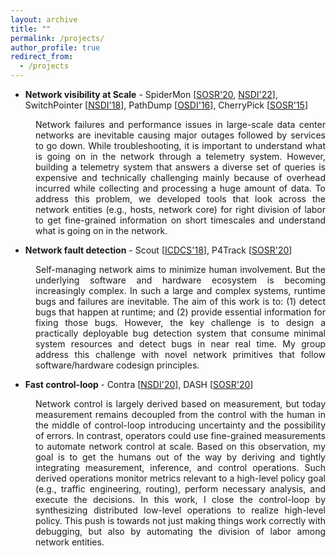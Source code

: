 ```yaml
---
layout: archive
title: ""
permalink: /projects/
author_profile: true
redirect_from:
  - /projects
---
```


<ul>
<li><strong>Network visibility at Scale</strong> - SpiderMon [<a href="/publications/spidermon.pdf">SOSR'20</a>, <a href="">NSDI'22</a>], SwitchPointer [<a href="https://www.usenix.org/system/files/conference/nsdi18/nsdi18-tammana.pdf">NSDI'18</a>], PathDump [<a href="https://www.usenix.org/conference/osdi16/technical-sessions/presentation/tammana">OSDI'16</a>], CherryPick [<a href="/publications/cherrypick.pdf">SOSR'15</a>] </li> 
<!-- In collaboration with researchers from The Univ. of Edinburgh and Cornell University.-->
</ul>
<p style="padding-left: 40px; text-align: justify;">Network failures and performance issues in large-scale data center networks are inevitable causing major outages followed by services to go down. While troubleshooting, it is important to understand what is going on in the network through a telemetry system. However, building a telemetry system that answers a diverse set of queries is expensive and technically challenging mainly because of overhead incurred while collecting and processing a huge amount of data. To address this problem, we developed tools that look across the network entities (e.g., hosts, network core) for right division of labor to get fine-grained information on short timescales and understand what is going on in the network.</p>

<ul>
<li><strong>Network fault detection</strong> - Scout [<a href="/publications/scout.pdf">ICDCS'18</a>], P4Track [<a href="/publications/track-p4.pdf">SOSR'20</a>] <!-- In collaboration with Cisco Systems, San Jose, USA and Princeton University, USA --> </li>
</ul>

<p style="padding-left: 40px; text-align: justify;"> Self-managing network aims to minimize human involvement. But the underlying software and hardware ecosystem is becoming increasingly complex. In such a large and complex systems, runtime bugs and failures are inevitable. The aim of this work is to: (1) detect bugs that happen at runtime; and (2) provide essential information for fixing those bugs. However, the key challenge is to design a practically deployable bug detection system that consume minimal system resources and detect bugs in near real time. My group address this challenge with novel network primitives that follow software/hardware codesign principles. </p>

<!-- Networking (SDN), it is also important to identify bugs by doing analysis across layers present in SDN and systematically track down their root cause. Errors that lurk during either policy translation (e.g., bugs, memory overflow, hardware failure, etc) or delivery (e.g., communication problems), may lead to the incorrect deployment of a large number of low-level rules in network devices. A single error can cause serious damage such as outage to business-critical services. Understanding which part of the layer in the stack has been affected is extremely challenging as the network operators have to examine tens of thousands of low-level rules. In this work, we design and develop dataplane primitives and applications on top of the primitives which enable detection and localization of errors causing the mismatch between expected and actual network behavior. --> 



<ul>
<li><strong>Fast control-loop </strong> - Contra [<a href="https://www.usenix.org/conference/nsdi20/presentation/hsu">NSDI'20</a>], DASH [<a href="/publications/dash-final.pdf">SOSR'20</a>] <!-- In collaboration with researchers from Princeton and Rice University. --> </li>
</ul>

<p style="padding-left: 40px; text-align: justify;"> Network control is largely derived based on measurement, but today measurement remains decoupled from the control with the human in the middle of control-loop introducing uncertainty and the possibility of errors. In contrast, operators could use fine-grained measurements to automate network control at scale. Based on this observation, my goal is to get the humans out of the way by deriving and tightly integrating measurement, inference, and control operations. Such derived operations monitor metrics relevant to a high-level policy goal (e.g., traffic engineering, routing), perform necessary analysis, and execute the decisions. In this work, I close the control-loop by synthesizing distributed low-level operations to realize high-level policy. This push is towards not just making things work correctly with debugging, but also by automating the division of labor among network entities. </p>



